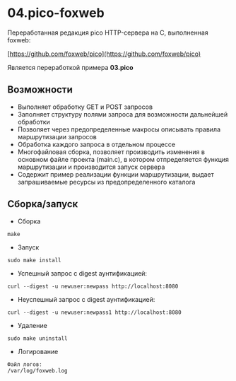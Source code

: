 # 04.pico-foxweb

Переработанная редакция pico HTTP-сервера на С, выполненная foxweb: 

[https://github.com/foxweb/pico](https://github.com/foxweb/pico)

Является переработкой примера **03.pico**

## Возможности

- Выполняет обработку GET и POST запросов 
- Заполняет структуру полями запроса для возможности дальнейшей обработки
- Позволяет через предопределенные макросы описывать правила маршрутизации запросов
- Обработка каждого запроса в отдельном процессе
- Многофайловая сборка, позволяет производить изменения в основном файле проекта (main.c), в котором отпределяется функция маршрутизации и производится запуск сервера
- Содержит пример реализации функции маршрутизации, выдает запрашиваемые ресурсы из предопределенного каталога

## Сборка/запуск

- Сборка

~~~
make 
~~~

- Запуск

~~~
sudo make install
~~~

- Успешный запрос с digest аунтификацией:

~~~
curl --digest -u newuser:newpass http://localhost:8080
~~~

- Неуспешный запрос с digest аунтификацией:

~~~
curl --digest -u newuser:newpass1 http://localhost:8080
~~~

- Удаление

~~~
sudo make uninstall
~~~

- Логирование
~~~
Файл логов:
/var/log/foxweb.log
~~~

